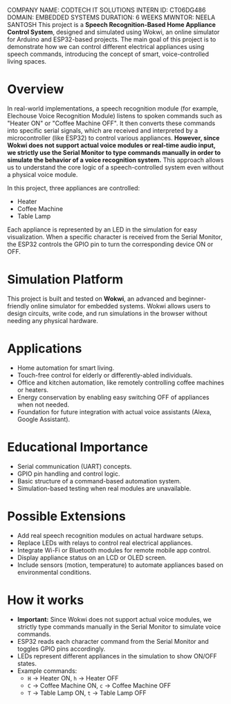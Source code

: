 COMPANY NAME: CODTECH IT SOLUTIONS INTERN ID: CT06DG486 DOMAIN: EMBEDDED SYSTEMS DURATION: 6 WEEKS MWNTOR: NEELA SANTOSH
This project is a **Speech Recognition-Based Home Appliance Control System**, designed and simulated using Wokwi, an online simulator for Arduino and ESP32-based projects. The main goal of this project is to demonstrate how we can control different electrical appliances using speech commands, introducing the concept of smart, voice-controlled living spaces.
# Overview
In real-world implementations, a speech recognition module (for example, Elechouse Voice Recognition Module) listens to spoken commands such as "Heater ON" or "Coffee Machine OFF". It then converts these commands into specific serial signals, which are received and interpreted by a microcontroller (like ESP32) to control various appliances.
**However, since Wokwi does not support actual voice modules or real-time audio input, we strictly use the Serial Monitor to type commands manually in order to simulate the behavior of a voice recognition system.** This approach allows us to understand the core logic of a speech-controlled system even without a physical voice module.

In this project, three appliances are controlled:
-  Heater
-  Coffee Machine
-  Table Lamp

Each appliance is represented by an LED in the simulation for easy visualization. When a specific character is received from the Serial Monitor, the ESP32 controls the GPIO pin to turn the corresponding device ON or OFF.
# Simulation Platform
This project is built and tested on **Wokwi**, an advanced and beginner-friendly online simulator for embedded systems. Wokwi allows users to design circuits, write code, and run simulations in the browser without needing any physical hardware.

# Applications
- Home automation for smart living.
-  Touch-free control for elderly or differently-abled individuals.
-  Office and kitchen automation, like remotely controlling coffee machines or heaters.
-  Energy conservation by enabling easy switching OFF of appliances when not needed.
-  Foundation for future integration with actual voice assistants (Alexa, Google Assistant).

# Educational Importance
- Serial communication (UART) concepts.
- GPIO pin handling and control logic.
- Basic structure of a command-based automation system.
- Simulation-based testing when real modules are unavailable.

# Possible Extensions
- Add real speech recognition modules on actual hardware setups.
- Replace LEDs with relays to control real electrical appliances.
- Integrate Wi-Fi or Bluetooth modules for remote mobile app control.
- Display appliance status on an LCD or OLED screen.
- Include sensors (motion, temperature) to automate appliances based on environmental conditions.

# How it works
- **Important:** Since Wokwi does not support actual voice modules, we strictly type commands manually in the Serial Monitor to simulate voice commands.
- ESP32 reads each character command from the Serial Monitor and toggles GPIO pins accordingly.
- LEDs represent different appliances in the simulation to show ON/OFF states.
- Example commands:
  - `H` → Heater ON, `h` → Heater OFF
  - `C` → Coffee Machine ON, `c` → Coffee Machine OFF
  - `T` → Table Lamp ON, `t` → Table Lamp OFF

